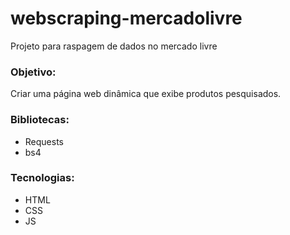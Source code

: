 # webscraping-mercadolivre
Projeto para raspagem de dados no mercado livre


### Objetivo:
Criar uma página web dinâmica que exibe produtos pesquisados.


### Bibliotecas:
- Requests
- bs4

### Tecnologias:
- HTML
- CSS
- JS
